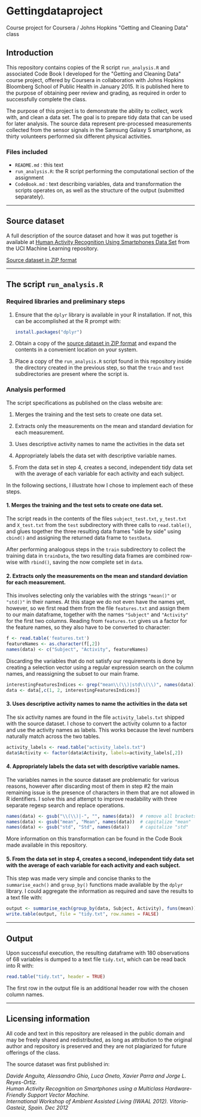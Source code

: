 # Gettingdataproject
Course project for Coursera / Johns Hopkins "Getting and Cleaning Data" class

## Introduction

This repository contains copies of the R script `run_analysis.R` and associated Code
Book I developed for the "Getting and Cleaning Data" course project,
offered by Coursera in collaboration with Johns Hopkins Bloomberg
School of Public Health in January 2015.  It is published here to the
purpose of obtaining peer review and grading, as required in order to
successfully complete the class.

The purpose of this project is to demonstrate the ability to collect,
work with, and clean a data set. The goal is to prepare tidy data that
can be used for later analysis.  The source data represent
pre-processed measurements collected from the sensor signals in the
Samsung Galaxy S smartphone, as thirty volunteers performed six
different physical activities.


### Files included

* `README.md` : this text
* `run_analysis.R`: the R script performing the computational section
of the assignment
* `CodeBook.md` : text describing variables, data and transformation
  the scripts operates on, as well as the structure of the output
  (submitted separately).

-------

## Source dataset

A full description of the source dataset and how it was put together is
available at
[Human Activity Recognition Using Smartphones Data Set](http://archive.ics.uci.edu/ml/datasets/Human+Activity+Recognition+Using+Smartphones)
from the UCI Machine Learning repository.

[Source dataset in ZIP format](https://d396qusza40orc.cloudfront.net/getdata%2Fprojectfiles%2FUCI%20HAR%20Dataset.zip)

----

## The script `run_analysis.R`

### Required libraries and preliminary steps
1. Ensure that the `dplyr` library is available in your R installation.  If not,
this can be accomplished at the R prompt with:

    ```r
    install.packages("dplyr")
    ```

2. Obtain a copy of the
   [source dataset in ZIP format](https://d396qusza40orc.cloudfront.net/getdata%2Fprojectfiles%2FUCI%20HAR%20Dataset.zip)
   and expand the contents in a convenient location on your system.

3. Place a copy of the `run_analysis.R` script found in this repository inside
   the directory created in the previous step, so that the `train` and
`test` subdirectories are present where the script is.

### Analysis performed
The script specifications as published on the class website are:

1. Merges the training and the test sets to create one data set.

2. Extracts only the measurements on the mean and standard deviation for each
measurement.

3. Uses descriptive activity names to name the activities in the data set

4. Appropriately labels the data set with descriptive variable names.

5. From the data set in step 4, creates a second, independent tidy data
set with the average of each variable for each activity and each
subject.

In the following sections, I illustrate how I chose to implement each of these
steps.

#### 1. Merges the training and the test sets to create one data set.

The script reads in the contents of the files `subject_test.txt`, `y_test.txt`
and `X_test.txt` from the `test` subdirectory with three calls to
`read.table()`, and glues together the three resulting data frames "side by
side" using `cbind()` and assigning the returned data frame to `testData`.

After performing analogous steps in the `train` subdirectory to collect the
training data in `trainData`, the two resulting data frames are combined
row-wise with `rbind()`, saving the now complete set in `data`.

#### 2. Extracts only the measurements on the mean and standard deviation for each measurement.

This involves selecting only the variables with the strings `"mean()"` or `"std()"` in their
names.  At this stage we do not even have the names yet, however, so we first read them
from the file `features.txt` and assign them to our main dataframe, together
with the names `"Subject"` and `"Activity"` for the first two columns.  Reading from
`features.txt` gives us a factor for the feature names, so they also have to be
converted to character:

```r
f <- read.table('features.txt')
featureNames <- as.character(f[,2])
names(data) <- c("Subject", "Activity", featureNames)
```

Discarding the variables that do not satisfy our requirements is done by
creating a selection vector using a regular expression search on the column
names, and reassigning the subset to our main frame.

```r
interestingFeaturesIndices <- grep("mean\\(\\)|std\\(\\)", names(data))
data <- data[,c(1, 2, interestingFeaturesIndices)]
```

#### 3. Uses descriptive activity names to name the activities in the data set

The six activity names are found in the file `activity_labels.txt` shipped with the
source dataset.  I chose to convert the activity column to a factor and use the
activity names as labels.  This works because the level numbers naturally match across the
two tables.

```r
activity_labels <- read.table("activity_labels.txt")
data$Activity <- factor(data$Activity, labels=activity_labels[,2])
```

#### 4. Appropriately labels the data set with descriptive variable names.

The variables names in the source dataset are problematic for various reasons,
however after discarding most of them in step #2 the main remaining issue is the
presence of characters in them that are not allowed in R identifiers.  I solve
this and attempt to improve readability with three separate regexp search and
replace operations.
```r
names(data) <- gsub("\\(\\)|-", "", names(data))  # remove all brackets in column names
names(data) <- gsub("mean", "Mean", names(data))  # capitalize "mean"
names(data) <- gsub("std", "Std", names(data))    # capitalize "std"
```

More information on this transformation can be found in the Code Book made
available in this repository.

#### 5. From the data set in step 4, creates a second, independent tidy data set with the average of each variable for each activity and each subject.

This step was made very simple and concise thanks to the `summarise_each()` and `group_by()`
functions made available by the `dplyr` library.  I could aggregate the
information as required and save the results to a text file with:

```r
output <- summarise_each(group_by(data, Subject, Activity), funs(mean))
write.table(output, file = "tidy.txt", row.names = FALSE)
```

----

## Output

Upon successful execution, the resulting dataframe with 180 observations of 68
variables is dumped to a text file `tidy.txt`, which can be read back into R with:

```r
read.table("tidy.txt", header = TRUE)
```

The first row in the output file is an additional header row with the chosen column names.

----

## Licensing information

All code and text in this repository are released in the public domain and may
be freely shared and redistributed, as long as attribution to the original
author and repository is preserved and they are not plagiarized for future
offerings of the class.

The source dataset was first published in:

*Davide Anguita, Alessandro Ghio, Luca Oneto, Xavier Parra and Jorge
L. Reyes-Ortiz.  
Human Activity Recognition on Smartphones using a Multiclass Hardware-Friendly
Support Vector Machine.  
International Workshop of Ambient Assisted Living (IWAAL 2012). Vitoria-Gasteiz, Spain. Dec 2012*
